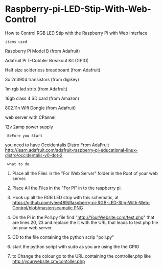 Raspberry-pi-LED-Stip-With-Web-Control
======================================

How to Control RGB LED Stip with the Raspberry Pi  with Web Interface 

    items used

Raspberry Pi Model B (from Adafruit)

Adafruit Pi T-Cobbler Breakout Kit (GPIO)

Half size solderless breadboard (from Adafruit)

3x 2n3904 transistors (from digikey)

1m rgb led strip (from Adafruit)

16gb class 4 SD card (from Amazon)

802.11n Wifi Dongle (from Adafruit)

web server with CPannel

12v 2amp power supply 

     BeFore you Start 

you need to have Occidentalis Distro From AdaFruit
http://learn.adafruit.com/adafruit-raspberry-pi-educational-linux-distro/occidentalis-v0-dot-2

     what to do 

1. Place all the Files in the "For Web Server" folder in the Root of your web server.

2. Place All the Files in the "For Pi" in to the raspberry pi.

3. Hook up all the RGB LED strip with this schematic, at https://github.com/vlee489/Raspberry-pi-RGB-LED-Stip-With-Web-Control/blob/master/scamatic.PNG

4. On the Pi in the Poll.py file find "http://YourWebsite.com/test.php" that are lines 20, 23 and replace the it with the URL that leads to test.php file on your web server.

5. CD to the file containing the python scrip "poll.py" 

6. start the python script with sudo as you are using the the GPIO 

7. to Change the colour go to the URL containing the controller.php like http://yourwebsite.cm/contoller.php 